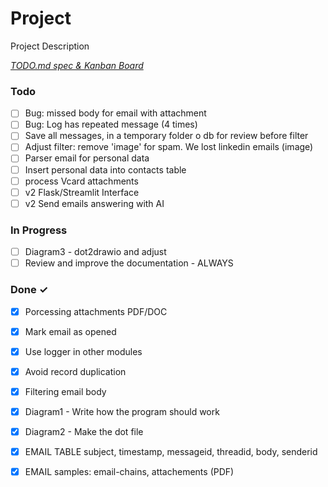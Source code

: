 # Project

Project Description

<em>[TODO.md spec & Kanban Board](https://bit.ly/3fCwKfM)</em>

### Todo

- [ ] Bug: missed body for email with attachment  
- [ ] Bug: Log has repeated message (4 times)  
- [ ] Save all messages, in a temporary folder  o db for review before filter  
- [ ] Adjust filter: remove 'image' for spam. We lost linkedin emails (image)  
- [ ] Parser email for personal data  
- [ ] Insert personal data into contacts table  
- [ ] process Vcard attachments  
- [ ] v2 Flask/Streamlit Interface  
- [ ] v2 Send emails answering with AI  

### In Progress

- [ ] Diagram3 - dot2drawio and adjust  
- [ ] Review and improve the documentation - ALWAYS  

### Done ✓

- [x] Porcessing attachments PDF/DOC  
- [x] Mark email as opened  
- [x] Use  logger in other modules  
- [x] Avoid record duplication  
- [x] Filtering email body  
- [x] Diagram1 - Write how the program  should work  
- [x] Diagram2 - Make the dot file  
- [x] EMAIL TABLE subject, timestamp, messageid, threadid, body, senderid  
- [x] EMAIL samples: email-chains, attachements (PDF)  

